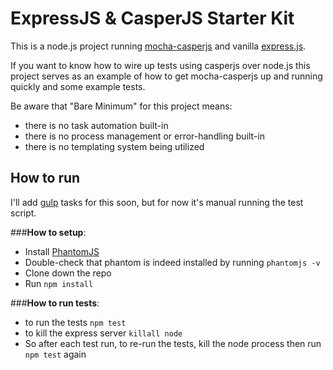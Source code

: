 # ExpressJS & CasperJS Starter Kit

This is a node.js project running [mocha-casperjs](https://github.com/nathanboktae/mocha-casperjs) and vanilla 
[express.js](expressjs.com).  

If you want to know how to wire up tests using casperjs over node.js
this project serves as an example of how to get mocha-casperjs up and running quickly and some example tests.

Be aware that "Bare Minimum" for this project means:

- there is no task automation built-in
- there is no process management or error-handling built-in
- there is no templating system being utilized

##  How to run

I'll add [gulp](http://gulpjs.com/) tasks for this soon, but for now it's manual running the test script.

###**How to setup**:

- Install [PhantomJS](http://phantomjs.org/)
- Double-check that phantom is indeed installed by running ````phantomjs -v````
- Clone down the repo
- Run ````npm install````

###**How to run tests**:

- to run the tests ````npm test````
- to kill the express server ````killall node````
- So after each test run, to re-run the tests, kill the node process then run ````npm test```` again